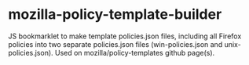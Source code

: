 # mozilla-policy-template-builder
JS bookmarklet to make template policies.json files, including all Firefox policies into two separate policies.json files (win-policies.json and unix-policies.json). Used on mozilla/policy-templates github page(s).
